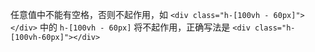 任意值中不能有空格，否则不起作用，如 `<div class="h-[100vh - 60px]"></div>` 中的 `h-[100vh - 60px]` 将不起作用，正确写法是 `<div class="h-[100vh-60px]"></div>`
